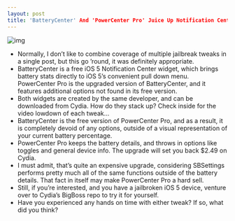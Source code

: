 ```yaml
---
layout: post
title: 'BatteryCenter' And 'PowerCenter Pro' Juice Up Notification Center
---
```

![img](http://media.idownloadblog.com/wp-content/uploads/2011/10/BatteryCenter-PowerCenter-Pro.png)
* Normally, I don’t like to combine coverage of multiple jailbreak tweaks in a single post, but this go ’round, it was definitely appropriate.
* BatteryCenter is a free iOS 5 Notification Center widget, which brings battery stats directly to iOS 5’s convenient pull down menu. PowerCenter Pro is the upgraded version of BatteryCenter, and it features additional options not found in its free version.
* Both widgets are created by the same developer, and can be downloaded from Cydia. How do they stack up? Check inside for the video lowdown of each tweak…
* BatteryCenter is the free version of PowerCenter Pro, and as a result, it is completely devoid of any options, outside of a visual representation of your current battery percentage.
* PowerCenter Pro keeps the battery details, and throws in options like toggles and general device info. The upgrade will set you back $2.49 on Cydia.
* I must admit, that’s quite an expensive upgrade, considering SBSettings performs pretty much all of the same functions outside of the battery details. That fact in itself may make PowerCenter Pro a hard sell.
* Still, if you’re interested, and you have a jailbroken iOS 5 device, venture over to Cydia’s BigBoss repo to try it for yourself.
* Have you experienced any hands on time with either tweak? If so, what did you think?

